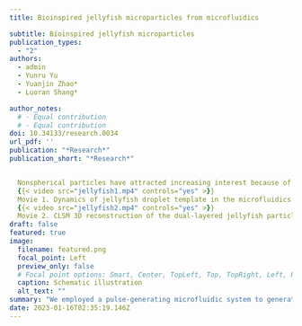 ```yaml
---
title: Bioinspired jellyfish microparticles from microfluidics

subtitle: Bioinspired jellyfish microparticles
publication_types:
  - "2"
authors:
  - admin
  - Yunru Yu
  - Yuanjin Zhao*
  - Luoran Shang*

author_notes:
  # - Equal contribution
  # - Equal contribution
doi: 10.34133/research.0034
url_pdf: ''
publication: "*Research*"
publication_short: "*Research*"


  Nonspherical particles have attracted increasing interest because of their shape anisotropy. However, the current methods to prepare anisotropic particles suffer from complex generation processes and limited shape diversity. Here, we develop a piezoelectric microfluidic system to generate complex flow configurations and fabricate jellyfish-like microparticles. In this delicate system, the piezoelectric vibration could evolve a jellyfish-like flow configuration in the microchannel and the in situ photopolymerization could instantly capture the flow architecture. The sizes and morphologies of the particles are precisely controlled by tuning the piezoelectric and microfluidic parameters. Furthermore, multi-compartmental microparticles with a dual-layer structure are achieved by modifying the injecting channel geometry. Moreover, such unique a shape endows the particles with flexible motion ability especially when stimuliresponsive materials are incorporated. On the basis of that, we demonstrate the capability of the jellyfish-like microparticles in highly efficient adsorption of organic pollutants under external control. Thus, it is believed that such jellyfish-like microparticles are highly versatile in potential applications and the piezoelectricintegrated microfluidic strategy could open an avenue for the creation of such anisotropic particles.
  {{< video src="jellyfish1.mp4" controls="yes" >}}
  Movie 1. Dynamics of jellyfish droplet template in the microfluidics.
  {{< video src="jellyfish2.mp4" controls="yes" >}}
  Movie 2. CLSM 3D reconstruction of the dual-layered jellyfish particle.
draft: false
featured: true
image:
  filename: featured.png
  focal_point: Left
  preview_only: false
  # Focal point options: Smart, Center, TopLeft, Top, TopRight, Left, Right, BottomLeft, Bottom, BottomRight
  caption: Schematic illustration
  alt_text: ""
summary: "We employed a pulse-generating microfluidic system to generate complex flow configurations and fabricate jellyfish-like microparticles. "
date: 2023-01-16T02:35:19.146Z
---
```

